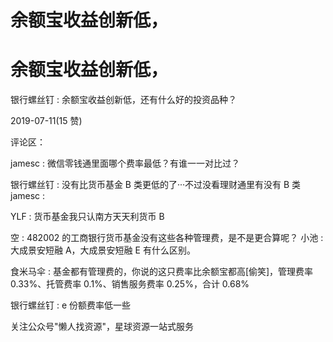 # 余额宝收益创新低，

# 余额宝收益创新低，

银行螺丝钉 : 余额宝收益创新低，还有什么好的投资品种？

2019-07-11(15 赞)

评论区：

jamesc : 微信零钱通里面哪个费率最低？有谁一一对比过？

银行螺丝钉 : 没有比货币基金 B 类更低的了···不过没看理财通里有没有 B 类 jamesc :

YLF : 货币基金我只认南方天天利货币 B

空 : 482002 的工商银行货币基金没有这些各种管理费，是不是更合算呢？ 小池 : 大成景安短融 A，大成景安短融 E 有什么区别。

食米马伞 : 基金都有管理费的，你说的这只费率比余额宝都高[偷笑]，管理费率 0.33%、托管费率 0.1%、销售服务费率 0.25%，合计 0.68%

银行螺丝钉 : e 份额费率低一些

关注公众号"懒人找资源"，星球资源一站式服务